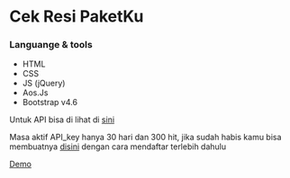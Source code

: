 # Cek Resi PaketKu

### Languange & tools
- HTML
- CSS
- JS (jQuery)
- Aos.Js
- Bootstrap v4.6

Untuk API bisa di lihat di [sini](https://docs.binderbyte.com/api/cek-resi)

Masa aktif API_key hanya 30 hari dan 300 hit, jika sudah habis kamu bisa membuatnya [disini](https://binderbyte.com/) dengan cara mendaftar terlebih dahulu

[Demo](https://ridhoadtyaa.github.io/cek-resi/)
